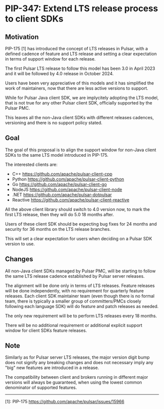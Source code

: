 # PIP-347: Extend LTS release process to client SDKs

## Motivation

PIP-175 [1] has introduced the concept of LTS releases in Pulsar, with a 
defined cadence of feature and LTS release and setting a clear expectation
in terms of support window for each release.

The first Pulsar LTS release to follow this model has been 3.0 in April 2023
and it will be followed by 4.0 release in October 2024.

Users have been very appreciative of this models and it has simplified the 
work of maintainers, now that there are less active versions to support.

While for Pulsar Java client SDK, we are implycitely adopting the LTS model, that
is not true for any other Pulsar client SDK, officially supported by the Pulsar
PMC.

This leaves all the non-Java client SDKs with different releases cadences,
versioning and there is no support policy stated.


## Goal

The goal of this proposal is to align the support window for non-Java client 
SDKs to the same LTS model introduced in PIP-175.

The interested clients are: 
 * C++ https://github.com/apache/pulsar-client-cpp
 * Python https://github.com/apache/pulsar-client-python
 * Go https://github.com/apache/pulsar-client-go
 * NodeJS https://github.com/apache/pulsar-client-node
 * .NET https://github.com/apache/pulsar-dotpulsar
 * Reactive https://github.com/apache/pulsar-client-reactive

All the above client library should switch to 4.0 version now, to mark the
first LTS release, then they will do 5.0 18 months after.
 
Users of these client SDK should be expecting bug fixes for 24 months and
security for 36 months on the LTS release branches.

This will set a clear expectation for users when deciding on a Pulsar SDK
version to use. 


## Changes

All non-Java client SDKs managed by Pulsar PMC, will be starting to follow the
same LTS release cadence established by Pulsar server releases. 

The alignment will be done only in terms of LTS releases. Feature releases will
be done independently, with no requirement for quarterly feature releases. Each
client SDK maintainer team (even though there is no formal team, there is
typically a smaller group of committers/PMCs closely following each language SDK)
will do feature and patch releases as needed.

The only new requirement will be to perform LTS releases every 18 months.

There will be no additional requirement or additional explicit support window
for client SDKs feature releases.


## Note

Similarly as for Pulsar server LTS releases, the major version digit bump does 
not signify any breaking changes and does not necessary imply any "big" new 
features are introduced in a release.

The compatibility between client and brokers running in different major versions
will always be guaranteed, when using the lowest common denominator of 
supported features.


---

[1]: PIP-175 https://github.com/apache/pulsar/issues/15966